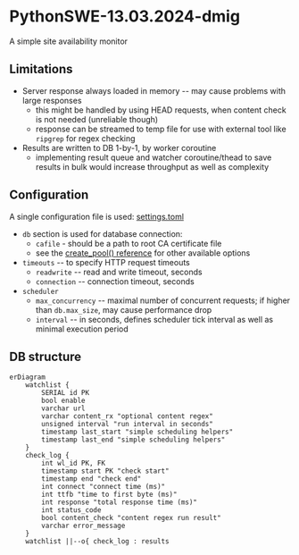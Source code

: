 # PythonSWE-13.03.2024-dmig
A simple site availability monitor

## Limitations
- Server response always loaded in memory -- may cause problems with large responses
  - this might be handled by using HEAD requests, when content check is not needed (unreliable though)
  - response can be streamed to temp file for use with external tool like `ripgrep` for regex checking
- Results are written to DB 1-by-1, by worker coroutine
  - implementing result queue and watcher coroutine/thead to save results in bulk would increase throughput as well as complexity

## Configuration
A single configuration file is used: [settings.toml](settings.toml)
- `db` section is used for database connection:
  - `cafile` - should be a path to root CA certificate file
  - see the [create_pool() reference](https://magicstack.github.io/asyncpg/current/api/index.html#connection-pools) for other available options
- `timeouts` -- to specify HTTP request timeouts
  - `readwrite` -- read and write timeout, seconds
  - `connection` -- connection timeout, seconds
- `scheduler`
  - `max_concurrency` -- maximal number of concurrent requests; if higher than `db.max_size`, may cause performance drop
  - `interval` -- in seconds, defines scheduler tick interval as well as minimal execution period


## DB structure
```mermaid
erDiagram
    watchlist {
        SERIAL id PK
        bool enable
        varchar url
        varchar content_rx "optional content regex"
        unsigned interval "run interval in seconds"
        timestamp last_start "simple scheduling helpers"
        timestamp last_end "simple scheduling helpers"
    }
    check_log {
        int wl_id PK, FK
        timestamp start PK "check start"
        timestamp end "check end"
        int connect "connect time (ms)"
        int ttfb "time to first byte (ms)"
        int response "total response time (ms)"
        int status_code
        bool content_check "content regex run result"
        varchar error_message
    }
    watchlist ||--o{ check_log : results
```
